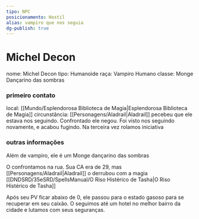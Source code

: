 ```yaml
---
tipo: NPC
posicionamento: Hostil
alias: vampiro que nos seguia
dg-publish: true
---
```


# Michel Decon
nome: Michel Decon
tipo: Humanoide
raça: Vampiro Humano
classe: Monge Dançarino das sombras

### primeiro contato
local: [[Mundo/Esplendorosa Biblioteca de Magia|Esplendorosa Biblioteca de Magia]]
circunstância: [[Personagens/Aladrail|Aladrail]] pecebeu que ele estava nos seguindo. Confrontado ele negou. Foi visto nos seguindo novamente, e acabou fugindo. Na terceira vez rolamos iniciativa

### outras informações
Além de vampiro, ele é um Monge dançarino das sombras

O confrontamos na rua. Sua CA era de 29, mas [[Personagens/Aladrail|Aladrail]] o derrubou com a magia [[DNDSRD/35eSRD/SpellsManual/O Riso Histérico de Tasha|O Riso Histérico de Tasha]]

Após seu PV ficar abaixo de 0, ele passou para o estado gasoso para se recuperar em seu caixão. O seguimos até um hotel no melhor bairro da cidade e lutamos com seus seguranças.